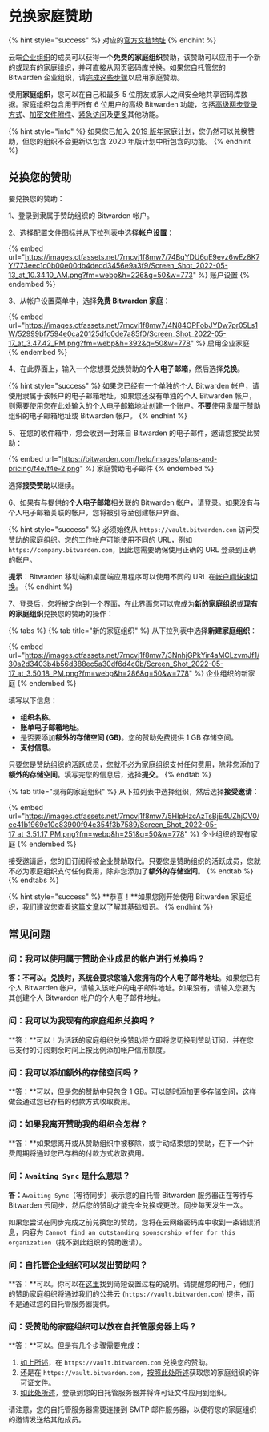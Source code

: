 # 兑换家庭赞助

{% hint style="success" %}
对应的[官方文档地址](https://bitwarden.com/help/article/families-for-enterprise/)
{% endhint %}

云端[企业组织](../organizations/organizations.md#types-of-organizations)的成员可以获得一个**免费的家庭组织**赞助，该赞助可以应用于一个新的或现有的家庭组织，并可直接从网页密码库兑换。如果您自托管您的 Bitwarden 企业组织，请[完成这些步骤](../on-premises-hosting/self-hosting-families-sponsorships.md)以启用家庭赞助。

使用**家庭组织**，您可以在自己和最多 5 位朋友或家人之间安全地共享密码库数据。家庭组织包含用于所有 6 位用户的高级 Bitwarden 功能，包括[高级两步登录方式](../two-step-login/two-step-login-methods.md)、[加密文件附件](../your-vault/file-attachments.md)、[紧急访问](../security/emergency-access.md)及[更多](about-bitwarden-plans.md#compare-the-plans)其他功能。

{% hint style="info" %}
如果您已加入 [2019 版年家庭计划](updates-to-bitwarden-plans-2019-2020.md#families-organizations)，您仍然可以兑换赞助，但您的组织不会更新以包含 2020 年版计划中所包含的功能。
{% endhint %}

## 兑换您的赞助 <a href="#redeem-your-sponsorship" id="redeem-your-sponsorship"></a>

要兑换您的赞助：

1、登录到隶属于赞助组织的 Bitwarden 帐户。

2、选择配置文件图标并从下拉列表中选择**帐户设置**：

{% embed url="https://images.ctfassets.net/7rncvj1f8mw7/74BqYDU6qE9evz6wEz8K7Y/773eec1c0b00e00db4dedd3456e9a3f9/Screen_Shot_2022-05-13_at_10.34.10_AM.png?fm=webp&h=226&q=50&w=773" %}
账户设置
{% endembed %}

3、从帐户设置菜单中，选择**免费 Bitwarden 家庭**：

{% embed url="https://images.ctfassets.net/7rncvj1f8mw7/4N84OPFobJYDw7pr05Ls1W/52999bf7594e0ca20125d1c0de7a85f0/Screen_Shot_2022-05-17_at_3.47.42_PM.png?fm=webp&h=392&q=50&w=778" %}
启用企业家庭
{% endembed %}

4、在此界面上，输入一个您想要兑换赞助的**个人电子邮箱**，然后选择**兑换**。

{% hint style="success" %}
如果您已经有一个单独的个人 Bitwarden 帐户，请使用隶属于该帐户的电子邮箱地址。如果您还没有单独的个人 Bitwarden 帐户，则需要使用您在此处输入的个人电子邮箱地址创建一个账户。**不要**使用隶属于赞助组织的电子邮箱地址或 Bitwarden 帐户。
{% endhint %}

5、在您的收件箱中，您会收到一封来自 Bitwarden 的电子邮件，邀请您接受此赞助：

{% embed url="https://bitwarden.com/help/images/plans-and-pricing/f4e/f4e-2.png" %}
家庭赞助电子邮件
{% endembed %}

选择**接受赞助**以继续。

6、如果有与提供的**个人电子邮箱**相关联的 Bitwarden 帐户，请登录。如果没有与个人电子邮箱关联的帐户，您将被引导至创建帐户界面。

{% hint style="success" %}
必须始终从 `https://vault.bitwarden.com` 访问受赞助的家庭组织。您的工作帐户可能使用不同的 URL，例如 `https://company.bitwarden.com`，因此您需要确保使用正确的 URL 登录到正确的帐户。

**提示**：Bitwarden 移动端和桌面端应用程序可以使用不同的 URL 在[帐户间快速切换](../your-vault/account-switching.md)。
{% endhint %}

7、登录后，您将被定向到一个界面，在此界面您可以完成为**新的家庭组织**或**现有的家庭组织**兑换您的赞助的操作：

{% tabs %}
{% tab title="新的家庭组织" %}
从下拉列表中选择**新建家庭组织**：

{% embed url="https://images.ctfassets.net/7rncvj1f8mw7/3NnhjGPkYir4aMCLzvmJf1/30a2d3403b4b56d388ec5a30df6d4c0b/Screen_Shot_2022-05-17_at_3.50.18_PM.png?fm=webp&h=286&q=50&w=778" %}
企业组织的新家庭
{% endembed %}

填写以下信息：

* **组织名称**。
* **账单电子邮箱地址**。
* 是否要添加**额外的存储空间 (GB)**。您的赞助免费提供 1 GB 存储空间。
* **支付信息**。

只要您是赞助组织的活跃成员，您就不必为家庭组织支付任何费用，除非您添加了**额外的存储空间**。填写完您的信息后，选择**提交**。
{% endtab %}

{% tab title="现有的家庭组织" %}
从下拉列表中选择组织，然后选择**接受邀请**：

{% embed url="https://images.ctfassets.net/7rncvj1f8mw7/5HIpHzcAzTsBjE4UZhjCV0/ee41b1969e10e83900f94e354f3b7589/Screen_Shot_2022-05-17_at_3.51.17_PM.png?fm=webp&h=251&q=50&w=778" %}
企业组织的现有家庭
{% endembed %}

接受邀请后，您的旧订阅将被企业赞助取代。只要您是赞助组织的活跃成员，您就不必为家庭组织支付任何费用，除非您添加了**额外的存储空间**。
{% endtab %}
{% endtabs %}

{% hint style="success" %}
**恭喜！**如果您刚开始使用 Bitwarden 家庭组织，我们建议您查看[这篇文章](../getting-started/getting-started-organizations.md#get-to-know-your-organization)以了解其基础知识。
{% endhint %}

## 常见问题 <a href="#frequently-asked-questions" id="frequently-asked-questions"></a>

### 问：我可以使用属于赞助企业成员的帐户进行兑换吗？ <a href="#can-i-redeem-with-the-account-thats-a-member-of-the-sponsoring-enterprise" id="can-i-redeem-with-the-account-thats-a-member-of-the-sponsoring-enterprise"></a>

**答：**不可以。兑换时，系统会要求您输入您拥有的**个人电子邮件地址**。如果您已有个人 Bitwarden 帐户，请输入该帐户的电子邮件地址。如果没有，请输入您要为其创建个人 Bitwarden 帐户的个人电子邮件地址。

### 问：我可以为我现有的家庭组织兑换吗？ <a href="#can-i-redeem-for-my-existing-families-organization" id="can-i-redeem-for-my-existing-families-organization"></a>

**答：**可以！为活跃的家庭组织兑换赞助将立即将您切换到赞助订阅，并在您已支付的订阅剩余时间上按比例添加帐户信用额度。

### 问：我可以添加额外的存储空间吗？ <a href="#can-i-add-additional-storage" id="can-i-add-additional-storage"></a>

**答：**可以，但是您的赞助中只包含 1 GB。可以随时添加更多存储空间，这样做会通过您已存档的付款方式收取费用。

### 问：如果我离开赞助我的组织会怎样？ <a href="#what-happens-if-i-leave-the-organization-sponsoring-me" id="what-happens-if-i-leave-the-organization-sponsoring-me"></a>

**答：**如果您离开或从赞助组织中被移除，或手动结束您的赞助，在下一个计费周期将通过您已存档的付款方式收取费用。

### 问：`Awaiting Sync` 是什么意思？ <a href="#q-what-does-awaiting-sync-mean" id="q-what-does-awaiting-sync-mean"></a>

**答：**`Awaiting Sync`（等待同步）表示您的自托管 Bitwarden 服务器正在等待与 Bitwarden 云同步，然后您的赞助才能完全兑换或更改。同步每天发生一次。

如果您尝试在同步完成之前兑换您的赞助，您将在云网络密码库中收到一条错误消息，内容为 `Cannot find an outstanding sponsorship offer for this organization`（找不到此组织的赞助邀请）。

### 问：自托管企业组织可以发出赞助吗？ <a href="#q-can-self-hosted-enterprise-organizations-issue-sponsorships" id="q-can-self-hosted-enterprise-organizations-issue-sponsorships"></a>

**答：**可以。你可以在[这里](../on-premises-hosting/self-hosting-families-sponsorships.md)找到简短设置过程的说明。请提醒您的用户，他们的赞助家庭组织将通过我们的公共云 (`https://vault.bitwarden.com`) 提供，而不是通过您的自托管服务器提供。

### 问：受赞助的家庭组织可以放在自托管服务器上吗？ <a href="#q-can-a-sponsored-families-organization-be-on-a-self-hosted-server" id="q-can-a-sponsored-families-organization-be-on-a-self-hosted-server"></a>

**答：**可以。但是有几个步骤需要完成：

1. [如上所述](redeem-families-sponsorship.md#redeem-your-sponsorship)，在 `https://vault.bitwarden.com` 兑换您的赞助。
2. 还是在 `https://vault.bitwarden.com`，[按照此处所述](../on-premises-hosting/licensing-for-paid-features.md#retrieve-your-license-1)获取您的家庭组织的许可证文件。
3. [如此处所述](../on-premises-hosting/licensing-for-paid-features.md#apply-your-license-1)，登录到您的自托管服务器并将许可证文件应用到组织。

请注意，您的自托管服务器需要连接到 SMTP 邮件服务器，以便将您的家庭组织的邀请发送给其他成员。
